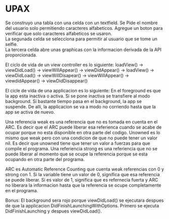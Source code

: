 # UPAX

Se construyo una tabla con una celda con un textfield. Se Pide el nombre del usuario solo permitiendo caracteres alfabeticos. Agregue un boton para verificar que solo caracteres alfabeticos se usaron.  
La segunada celda se selecciona para permitir al usuario que se tome un selfie.  
La tercera celda abre unas graphicas con la informacion derivada de la API proporcionada.  

El ciclo de vida de un view controller es lo siguiente: loadView() -> viewDidLoad() -> viewWillAppear() -> viewDidAppear() -> loadView() -> viewDidLoad() -> viewWillDisapear() -> viewWillAppear() -> viewdidAppear() -> viewDidDisappear()  

El cicle de vida de una applicacion es lo siguiente: En el foreground es que la app esta inactiva o activa. Si se pone inactiva se transfiere al modo background. Si bastante tiempo pasa en el background, la app se suspende. De alli, la applicacion se va a modo no corriendo hasta que la app se activa de nuevo.  

Una referencia weak es una referencia que no es tomada en cuenta en el ARC. Es decir que el ARC puede liberar esa referienca cuando se acabe de ocupar porque no esta disponible en otra parte del codigo. Unowned es lo mismo que weak pero con una condicion de que no puede tener un valor nil. Es decir que unowned tiene que tener un valor a fuerzas para que compile el programa. Una referiencia strong es una referiencia que no se puede liberar al momento que se ocupe la referencia porque se esta ocupando en otra parte del programa.  

ARC es Automatic Reference Counting que cuenta weak referencias con 0 y strong con 1. Si la variable tiene un valor de 0, significa que esa referencia se puede liberar. Si es valor de 1, significa que es refernecia fuerta y ARC no liberara la informacion hasta que la referencia se ocupe completamente en el programa.  

Bonus: El background sera rojo porque viewDidLoad() se ejecutara despues de que la applicacion DidFinishLaunchingWithOptions. Primero se ejecuta DidFinishLaunching y despues viewDidLoad().
